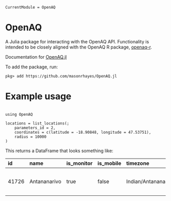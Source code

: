 ```@meta
CurrentModule = OpenAQ
```

# OpenAQ

A Julia package for interacting with the OpenAQ API. Functionality is intended to be closely aligned with the OpenAQ R package, [openaq-r](https://github.com/openaq/openaq-r/).

Documentation for [OpenAQ.jl](https://github.com/masonrhayes/OpenAQ.jl)

To add the package, run:

```julia-repl 
pkg> add https://github.com/masonrhayes/OpenAQ.jl
```

# Example usage 

```julia-repl

using OpenAQ 

locations = list_locations(;
    parameters_id = 2, 
    coordinates = c(latitude = -18.90848, longitude = 47.53751),
    radius = 10000
)
```

This returns a DataFrame that looks something like:

| id       | name         | is_monitor | is_mobile | timezone         | datetime_first      | sensors                           | datetime_last       | bounds                            | country_id | country_name | country_iso | latitude | longitude | owner_id | owner_name                               | provider_id | provider_name |
| :------- | :------------- | :--------- | :-------- | :--------------- | :------------------ | :-------------------------------- | :------------------ | :------------------------------- | :--------- | :---------- | :-------- | :------- | :-------- | :------- | :-------------------------------------- | :---------- | :------------- |
| 41726    | Antananarivo  | true       | false     | Indian/Antananarivo | 2020-12-22T07:00:00 | Dict[Dict{String, Any}("name"=>"… | 2025-03-04T12:00:00 | [47.5375, -18.9085, 47.5375, -18…        | 182         | Madagascar   | MG          | -18.9085   | 47.5375        | 4          | Unknown Governmental Organization | 119        | AirNow         |


